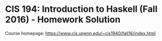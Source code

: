 # CIS 194: Introduction to Haskell (Fall 2016) - Homework Solution
Course homepage: https://www.cis.upenn.edu/~cis1940/fall16/index.html

